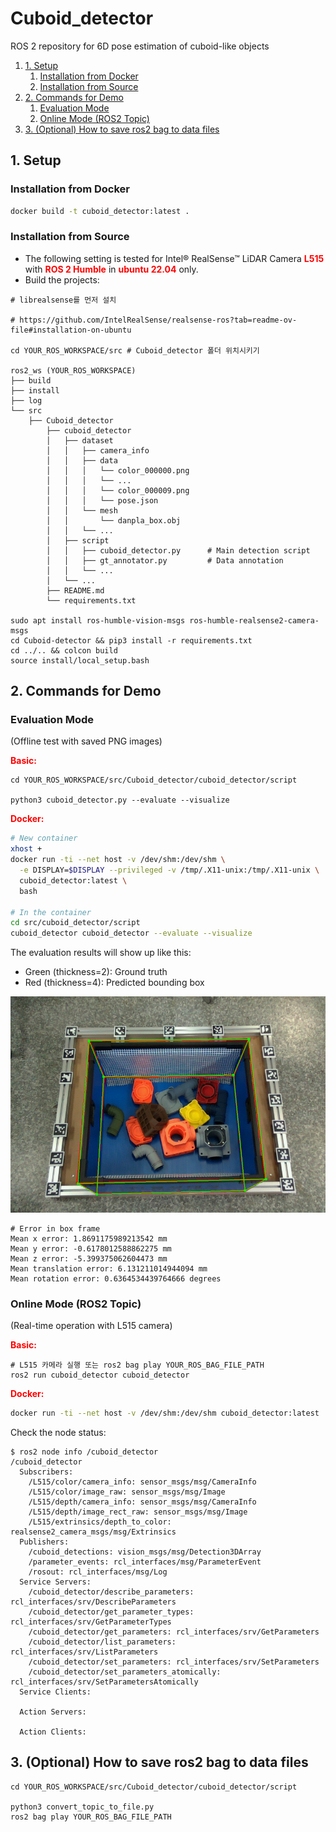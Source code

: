 # Cuboid_detector

ROS 2 repository for 6D pose estimation of cuboid-like objects

1. [1. Setup](#1-setup)
   1. [Installation from Docker](#installation-from-docker)
   2. [Installation from Source](#installation-from-source)
2. [2. Commands for Demo](#2-commands-for-demo)
   1. [Evaluation Mode](#evaluation-mode)
   2. [Online Mode (ROS2 Topic)](#online-mode-ros2-topic)
3. [3. (Optional) How to save ros2 bag to data files](#3-optional-how-to-save-ros2-bag-to-data-files)


## 1. Setup

### Installation from Docker

```sh
docker build -t cuboid_detector:latest .
```

### Installation from Source

- The following setting is tested for Intel® RealSense™ LiDAR Camera <span style="color: red;">**L515**</span> with <span style="color: red;">**ROS 2 Humble**</span> in <span style="color: red;">**ubuntu 22.04**</span> only.
- Build the projects:

```shell
# librealsense를 먼저 설치

# https://github.com/IntelRealSense/realsense-ros?tab=readme-ov-file#installation-on-ubuntu

cd YOUR_ROS_WORKSPACE/src # Cuboid_detector 폴더 위치시키기

ros2_ws (YOUR_ROS_WORKSPACE)
├── build
├── install
├── log
└── src
    ├── Cuboid_detector
        ├── cuboid_detector
        │   ├── dataset
        │   │   ├── camera_info
        │   │   ├── data
        │   │   │   └── color_000000.png
        │   │   │   └── ...
        │   │   │   └── color_000009.png
        │   │   │   └── pose.json
        │   │   └── mesh
        │   │       └── danpla_box.obj
        │   │   └── ...
        │   ├── script
        │   │   ├── cuboid_detector.py      # Main detection script
        │   │   ├── gt_annotator.py         # Data annotation
        │   │   └── ...
        │   └── ...
        ├── README.md
        └── requirements.txt

sudo apt install ros-humble-vision-msgs ros-humble-realsense2-camera-msgs
cd Cuboid-detector && pip3 install -r requirements.txt
cd ../.. && colcon build
source install/local_setup.bash
```

## 2. Commands for Demo

### Evaluation Mode

(Offline test with saved PNG images)

<span style="color: red;"> **Basic:** </span>

```shell
cd YOUR_ROS_WORKSPACE/src/Cuboid_detector/cuboid_detector/script

python3 cuboid_detector.py --evaluate --visualize
```

<span style="color: red;"> **Docker:** </span>

```sh
# New container
xhost +
docker run -ti --net host -v /dev/shm:/dev/shm \
  -e DISPLAY=$DISPLAY --privileged -v /tmp/.X11-unix:/tmp/.X11-unix \
  cuboid_detector:latest \
  bash

# In the container
cd src/cuboid_detector/script
cuboid_detector cuboid_detector --evaluate --visualize
```

The evaluation results will show up like this:

- Green (thickness=2): Ground truth
- Red (thickness=4): Predicted bounding box

![result](imgs/sample_result_danpla.png)

```text
# Error in box frame
Mean x error: 1.8691175989213542 mm
Mean y error: -0.6178012588862275 mm
Mean z error: -5.399375062604473 mm
Mean translation error: 6.131211014944094 mm
Mean rotation error: 0.6364534439764666 degrees
```

### Online Mode (ROS2 Topic)

(Real-time operation with L515 camera)

<span style="color: red;"> **Basic:** </span>

```shell
# L515 카메라 실행 또는 ros2 bag play YOUR_ROS_BAG_FILE_PATH
ros2 run cuboid_detector cuboid_detector
```

<span style="color: red;"> **Docker:** </span>

```sh
docker run -ti --net host -v /dev/shm:/dev/shm cuboid_detector:latest
```

Check the node status:

```shell
$ ros2 node info /cuboid_detector
/cuboid_detector
  Subscribers:
    /L515/color/camera_info: sensor_msgs/msg/CameraInfo
    /L515/color/image_raw: sensor_msgs/msg/Image
    /L515/depth/camera_info: sensor_msgs/msg/CameraInfo
    /L515/depth/image_rect_raw: sensor_msgs/msg/Image
    /L515/extrinsics/depth_to_color: realsense2_camera_msgs/msg/Extrinsics
  Publishers:
    /cuboid_detections: vision_msgs/msg/Detection3DArray
    /parameter_events: rcl_interfaces/msg/ParameterEvent
    /rosout: rcl_interfaces/msg/Log
  Service Servers:
    /cuboid_detector/describe_parameters: rcl_interfaces/srv/DescribeParameters
    /cuboid_detector/get_parameter_types: rcl_interfaces/srv/GetParameterTypes
    /cuboid_detector/get_parameters: rcl_interfaces/srv/GetParameters
    /cuboid_detector/list_parameters: rcl_interfaces/srv/ListParameters
    /cuboid_detector/set_parameters: rcl_interfaces/srv/SetParameters
    /cuboid_detector/set_parameters_atomically: rcl_interfaces/srv/SetParametersAtomically
  Service Clients:

  Action Servers:

  Action Clients:

```

## 3. (Optional) How to save ros2 bag to data files

```shell
cd YOUR_ROS_WORKSPACE/src/Cuboid_detector/cuboid_detector/script

python3 convert_topic_to_file.py
ros2 bag play YOUR_ROS_BAG_FILE_PATH
```
